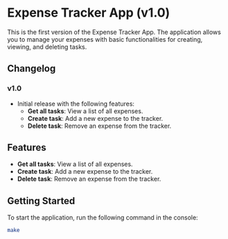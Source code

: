 # Expense Tracker App (v1.0)

This is the first version of the Expense Tracker App. The application allows you to manage your expenses with basic functionalities for creating, viewing, and deleting tasks.

## Changelog

### v1.0

- Initial release with the following features:
  - **Get all tasks**: View a list of all expenses.
  - **Create task**: Add a new expense to the tracker.
  - **Delete task**: Remove an expense from the tracker.

## Features

- **Get all tasks**: View a list of all expenses.
- **Create task**: Add a new expense to the tracker.
- **Delete task**: Remove an expense from the tracker.

## Getting Started

To start the application, run the following command in the console:

```bash
make
```
